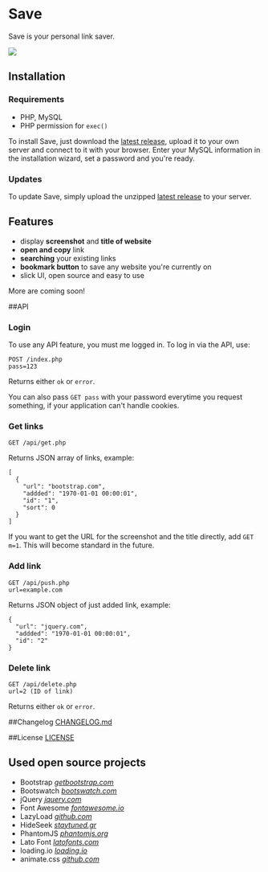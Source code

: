 # Save
Save is your personal link saver.

![](http://i.imgur.com/6Xv3Qef.gif)

## Installation
### Requirements

 - PHP, MySQL
 - PHP permission for `exec()`

To install Save, just download the [latest release](http://github.com/krmax44/Save/releases/latest), upload it to your own server and connect to it with your browser. Enter your MySQL information in the installation wizard, set a password and you're ready.

### Updates
To update Save, simply upload the unzipped [latest release](http://github.com/krmax44/Save/releases/latest) to your server.

## Features

 - display **screenshot** and **title of website**
 - **open and copy** link
 - **searching** your existing links
 - **bookmark button** to save any website you're currently on
 - slick UI, open source and easy to use

More are coming soon!

##API
### Login
To use any API feature, you must me logged in. To log in via the API, use:

    POST /index.php
    pass=123

Returns either `ok` or `error`.

You can also pass `GET pass` with your password everytime you request something, if your application can't handle cookies.

### Get links

    GET /api/get.php
Returns JSON array of links, example:

    [
	  {
	    "url": "bootstrap.com",
	    "addded": "1970-01-01 00:00:01",
	    "id": "1",
	    "sort": 0
	  }
	]

If you want to get the URL for the screenshot and the title directly, add `GET m=1`. This will become standard in the future.

### Add link

    GET /api/push.php
    url=example.com
Returns JSON object of just added link, example:

    {
	  "url": "jquery.com",
	  "addded": "1970-01-01 00:00:01",
	  "id": "2"
	}

### Delete link

    GET /api/delete.php
    url=2 (ID of link)
Returns either `ok` or `error`.

##Changelog
[CHANGELOG.md](https://github.com/krmax44/Save/blob/master/CHANGELOG.md)

##License
[LICENSE](https://github.com/krmax44/Save/blob/master/LICENSE)

## Used open source projects

 - Bootstrap *[getbootstrap.com](http://getbootstrap.com)*
 - Bootswatch *[bootswatch.com](http://bootswatch.com)*
 - jQuery *[jquery.com](jquery.com)*
 - Font Awesome *[fontawesome.io](http://fontawesome.io)*
 - LazyLoad *[github.com](https://github.com/tuupola/jquery_lazyload/)*
 - HideSeek *[staytuned.gr](http://vdw.staytuned.gr)*
 - PhantomJS *[phantomjs.org](http://phantomjs.org)*
 - Lato Font *[latofonts.com](http://latofonts.com)*
 - loading.io *[loading.io](http://loading.io)*
 - animate.css *[github.com](https://github.com/daneden/animate.css/)*
